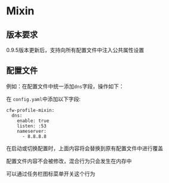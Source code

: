 # Mixin

## 版本要求 <a id="&#x7248;&#x672C;&#x8981;&#x6C42;"></a>

0.9.5版本更新后，支持向所有配置文件中注入公共属性设置

## 配置文件 <a id="&#x914D;&#x7F6E;&#x6587;&#x4EF6;"></a>

例如：在配置文件中统一添加`dns`字段，操作如下：

在 `config.yaml`中添加以下字段:

```text
cfw-profile-mixin: 
  dns:
    enable: true
    listen: :53
    nameserver:
      - 8.8.8.8
```

在启动或切换配置时，上面内容将会替换到原有配置文件中进行覆盖

配置文件内容不会被修改，混合行为只会发生在内存中

可以通过任务栏图标菜单开关这个行为

